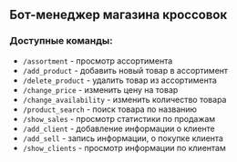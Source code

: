## Бот-менеджер магазина кроссовок

### Доступные команды:
- `/assortment` - просмотр ассортимента
- `/add_product` - добавить новый товар в ассортимент
- `/delete_product` - удалить товар из ассортимента
- `/change_price` - изменить цену на товар
- `/change_availability` - изменить количество товара
- `/product_search` - поиск товара по названию
- `/show_sales` - просмотр статистики по продажам
- `/add_client` - добавление информации о клиенте
- `/add_sell` - запись информации, о покупке клиента
- `/show_clients` - просмотр информации по клиентам
